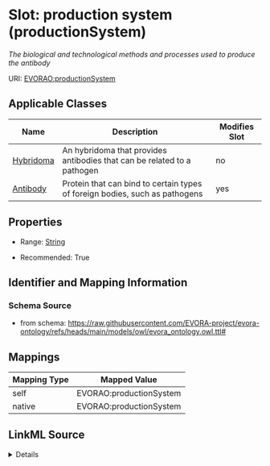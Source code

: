 

# Slot: production system (productionSystem)


_The biological and technological methods and processes used to produce the antibody_





URI: [EVORAO:productionSystem](https://raw.githubusercontent.com/EVORA-project/evora-ontology/refs/heads/main/models/owl/evora_ontology.owl.ttl#productionSystem)



<!-- no inheritance hierarchy -->





## Applicable Classes

| Name | Description | Modifies Slot |
| --- | --- | --- |
| [Hybridoma](Hybridoma.md) | An hybridoma that provides antibodies that can be related to a pathogen |  no  |
| [Antibody](Antibody.md) | Protein that can bind to certain types of foreign bodies, such as pathogens |  yes  |







## Properties

* Range: [String](String.md)

* Recommended: True





## Identifier and Mapping Information







### Schema Source


* from schema: https://raw.githubusercontent.com/EVORA-project/evora-ontology/refs/heads/main/models/owl/evora_ontology.owl.ttl#




## Mappings

| Mapping Type | Mapped Value |
| ---  | ---  |
| self | EVORAO:productionSystem |
| native | EVORAO:productionSystem |




## LinkML Source

<details>
```yaml
name: productionSystem
description: The biological and technological methods and processes used to produce
  the antibody
title: production system
from_schema: https://raw.githubusercontent.com/EVORA-project/evora-ontology/refs/heads/main/models/owl/evora_ontology.owl.ttl#
rank: 1000
alias: productionSystem
domain_of:
- Antibody
range: string
required: false
recommended: true
multivalued: false

```
</details>